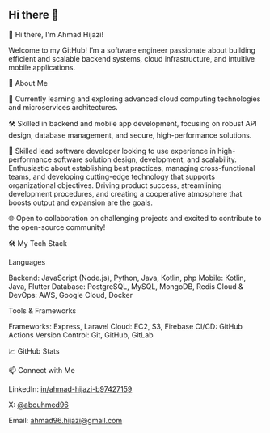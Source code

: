 ## Hi there 👋

<!--
**ahmad96hijazi/ahmad96hijazi** is a ✨ _special_ ✨ repository because its `README.md` (this file) appears on your GitHub profile.

Here are some ideas to get you started:

- 🔭 I’m currently working on ...
- 🌱 I’m currently learning ...
- 👯 I’m looking to collaborate on ...
- 🤔 I’m looking for help with ...
- 💬 Ask me about ...
- 📫 How to reach me: ...
- 😄 Pronouns: ...
- ⚡ Fun fact: ...
-->

👋 Hi there, I'm Ahmad Hijazi!

Welcome to my GitHub! I’m a software engineer passionate about building efficient and scalable backend systems, cloud infrastructure, and intuitive mobile applications.

🚀 About Me

🌱 Currently learning and exploring advanced cloud computing technologies and microservices architectures.

🛠️ Skilled in backend and mobile app development, focusing on robust API design, database management, and secure, high-performance solutions.

💼 Skilled lead software developer looking to use experience in high-performance software solution design, development, and scalability. Enthusiastic about establishing best practices, managing cross-functional teams, and developing cutting-edge technology that supports organizational objectives. Driving product success, streamlining development procedures, and creating a cooperative atmosphere that boosts output and expansion are the goals.

🌐 Open to collaboration on challenging projects and excited to contribute to the open-source community!

🛠️ My Tech Stack

Languages

Backend: JavaScript (Node.js), Python, Java, Kotlin, php
Mobile: Kotlin, Java, Flutter
Database: PostgreSQL, MySQL, MongoDB, Redis
Cloud & DevOps: AWS, Google Cloud, Docker

Tools & Frameworks

Frameworks: Express, Laravel
Cloud: EC2, S3, Firebase
CI/CD: GitHub Actions
Version Control: Git, GitHub, GitLab

<!--
🔧 Projects
Project 1: Name - Short description of the project, technologies used, and any notable features.
Project 2: Name - Brief overview, focusing on how it solves a real problem or showcases a particular skill.
Project 3: Name - Include relevant notes on performance, scalability, or user impact.
-->

📈 GitHub Stats

📫 Connect with Me

LinkedIn: [in/ahmad-hijazi-b97427159](https://www.linkedin.com/in/ahmad-hijazi-b97427159/)

X: [@abouhmed96](https://x.com/abouhmed96)

Email: [ahmad96.hijazi@gmail.com](mailto:ahmad96.hijazi@gmail.com)
